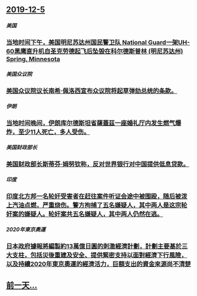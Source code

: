 ## [2019-12-5](/zh/news/2019/12/5/index.md)

##### 美国
### [ 当地时间下午，美国明尼苏达州国民警卫队 National Guard一架UH-60黑鹰直升机自圣克劳德起飞后坠毁在科尔德斯普林 (明尼苏达州) Spring, Minnesota ](/zh/news/2019/12/5/当地时间下午-美国明尼苏达州国民警卫队-National-Guard一架UH-60黑鹰直升机自圣克劳德起飞后坠毁在科尔.md)
##### 美国众议院
### [ 美国众议院议长南希·佩洛西宣布众议院将起草弹劾总统的条款。 ](/zh/news/2019/12/5/美国众议院议长南希-佩洛西宣布众议院将起草弹劾总统的条款.md)
##### 伊朗
### [ 当地时间晚间，伊朗库尔德斯坦省薩蓋茲一座婚礼厅内发生燃气爆炸，至少11人死亡，多人受伤。 ](/zh/news/2019/12/5/当地时间晚间-伊朗库尔德斯坦省薩蓋茲一座婚礼厅内发生燃气爆炸-至少11人死亡-多人受伤.md)
##### 美国财政部长
### [ 美国财政部长斯蒂芬·姆努钦称，反对世界银行对中国提供低息贷款。 ](/zh/news/2019/12/5/美国财政部长斯蒂芬-姆努钦称-反对世界银行对中国提供低息贷款.md)
##### 印度
### [ 印度北方邦一名轮奸受害者在赶往案件听证会途中被围殴，随后被泼上汽油点燃，严重烧伤。警方拘捕了五名嫌疑人，其中两人是这宗轮奸案的嫌疑人。轮奸案共五名嫌疑人，其中两人仍然在逃。 ](/zh/news/2019/12/5/印度北方邦一名轮奸受害者在赶往案件听证会途中被围殴-随后被泼上汽油点燃-严重烧伤-警方拘捕了五名嫌疑人-其中两人是这宗.md)
##### 2020年東京奧運
### [ 日本政府據報將編製約13萬億日圓的刺激經濟計劃，計劃主要基於三大支柱，包括災後重建及安全、提供緊密支持以面對經濟下行風險，以及持續2020年東京奧運的經濟活力，巨額支出的資金來源尚不清楚 ](/zh/news/2019/12/5/日本政府據報將編製約13萬億日圓的刺激經濟計劃-計劃主要基於三大支柱-包括災後重建及安全-提供緊密支持以面對經濟下行風.md)
## [前一天...](/zh/news/2019/12/4/index.md)

